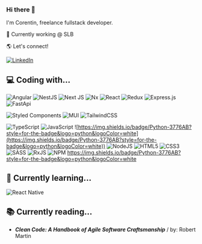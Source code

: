 ### Hi there 👋

I'm Corentin, freelance fullstack developer.

:briefcase: Currently working @ SLB 

🌎 Let's connect! 

[![LinkedIn](https://img.shields.io/badge/linkedin-%230077B5.svg?style=for-the-badge&logo=linkedin&logoColor=white&link=https://www.linkedin.com/in/zhenniqian/)](https://www.linkedin.com/in/corentinclichy/)

## 💻 Coding with...
![Angular](https://img.shields.io/badge/angular-%23DD0031.svg?style=for-the-badge&logo=angular&logoColor=white)
![NestJS](https://img.shields.io/badge/nestjs-%23E0234E.svg?style=for-the-badge&logo=nestjs&logoColor=white)
![Next JS](https://img.shields.io/badge/Next-black?style=for-the-badge&logo=next.js&logoColor=white)
![Nx](https://img.shields.io/badge/nx-143055?style=for-the-badge&logo=nx&logoColor=white)
![React](https://img.shields.io/badge/react-%2320232a.svg?style=for-the-badge&logo=react&logoColor=%2361DAFB)
![Redux](https://img.shields.io/badge/redux-%23593d88.svg?style=for-the-badge&logo=redux&logoColor=white)
![Express.js](https://img.shields.io/badge/express.js-%23404d59.svg?style=for-the-badge&logo=express&logoColor=%2361DAFB)
![FastApi](https://img.shields.io/badge/fastapi-%23404d59.svg?style=for-the-badge&logo=fastapi&logoColor=%2361DAFB)


![Styled Components](https://img.shields.io/badge/styled--components-DB7093?style=for-the-badge&logo=styled-components&logoColor=white)
![MUI](https://img.shields.io/badge/MUI-%230081CB.svg?style=for-the-badge&logo=mui&logoColor=white)
![TailwindCSS](https://img.shields.io/badge/tailwindcss-%2338B2AC.svg?style=for-the-badge&logo=tailwind-css&logoColor=white)

![TypeScript](https://img.shields.io/badge/typescript-%23007ACC.svg?style=for-the-badge&logo=typescript&logoColor=white)
![JavaScript](https://img.shields.io/badge/javascript-%23323330.svg?style=for-the-badge&logo=javascript&logoColor=%23F7DF1E)
![https://img.shields.io/badge/Python-3776AB?style=for-the-badge&logo=python&logoColor=white](https://img.shields.io/badge/Python-3776AB?style=for-the-badge&logo=python&logoColor=white))
![NodeJS](https://img.shields.io/badge/node.js-6DA55F?style=for-the-badge&logo=node.js&logoColor=white)
![HTML5](https://img.shields.io/badge/html5-%23E34F26.svg?style=for-the-badge&logo=html5&logoColor=white)
![CSS3](https://img.shields.io/badge/css3-%231572B6.svg?style=for-the-badge&logo=css3&logoColor=white)
![SASS](https://img.shields.io/badge/SASS-hotpink.svg?style=for-the-badge&logo=SASS&logoColor=white)
![RxJS](https://img.shields.io/badge/rxjs-%23B7178C.svg?style=for-the-badge&logo=reactivex&logoColor=white)
![NPM](https://img.shields.io/badge/NPM-%23000000.svg?style=for-the-badge&logo=npm&logoColor=white)
https://img.shields.io/badge/Python-3776AB?style=for-the-badge&logo=python&logoColor=white

## 🌱 Currently learning...
![React Native](https://img.shields.io/badge/react_native-%2320232a.svg?style=for-the-badge&logo=react&logoColor=%2361DAFB)

## 📚 Currently reading...
* **_Clean Code: A Handbook of Agile Software Craftsmanship_** / by: Robert Martin <br/>




